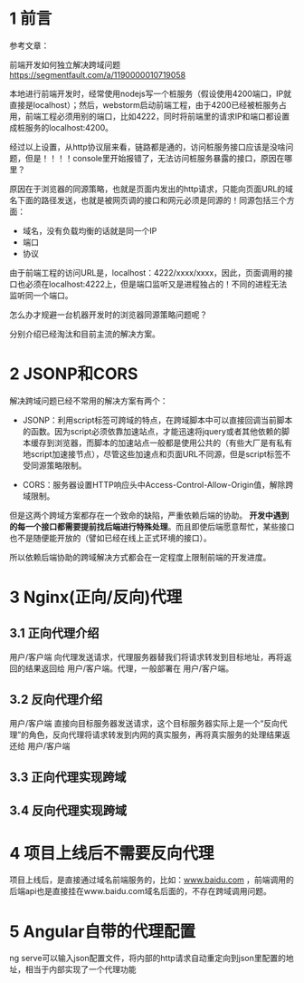 # 1 前言
参考文章：

前端开发如何独立解决跨域问题     https://segmentfault.com/a/1190000010719058


本地进行前端开发时，经常使用nodejs写一个桩服务（假设使用4200端口，IP就直接是localhost）；然后，webstorm启动前端工程，由于4200已经被桩服务占用，前端工程必须用别的端口，比如4222，同时将前端里的请求IP和端口都设置成桩服务的localhost:4200。

经过以上设置，从http协议层来看，链路都是通的，访问桩服务接口应该是没啥问题，但是！！！！console里开始报错了，无法访问桩服务暴露的接口，原因在哪里？

原因在于浏览器的同源策略，也就是页面内发出的http请求，只能向页面URL的域名下面的路径发送，也就是被网页调的接口和网元必须是同源的！同源包括三个方面：
* 域名，没有负载均衡的话就是同一个IP
* 端口
* 协议

由于前端工程的访问URL是，localhost：4222/xxxx/xxxx，因此，页面调用的接口也必须在localhost:4222上，但是端口监听又是进程独占的！不同的进程无法监听同一个端口。

怎么办才规避一台机器开发时的浏览器同源策略问题呢？

分别介绍已经淘汰和目前主流的解决方案。

# 2 JSONP和CORS
解决跨域问题已经不常用的解决方案有两个：

* JSONP：利用script标签可跨域的特点，在跨域脚本中可以直接回调当前脚本的函数。因为script必须依靠加速站点，才能迅速将jquery或者其他依赖的脚本缓存到浏览器，而脚本的加速站点一般都是使用公共的（有些大厂是有私有地script加速接节点），尽管这些加速点和页面URL不同源，但是script标签不受同源策略限制。

* CORS：服务器设置HTTP响应头中Access-Control-Allow-Origin值，解除跨域限制。

但是这两个跨域方案都存在一个致命的缺陷，严重依赖后端的协助。
**开发中遇到的每一个接口都需要提前找后端进行特殊处理**。而且即使后端愿意帮忙，某些接口也不是随便能开放的（譬如已经在线上正式环境的接口）。

所以依赖后端协助的跨域解决方式都会在一定程度上限制前端的开发进度。

# 3 Nginx(正向/反向)代理

## 3.1 正向代理介绍
用户/客户端   向代理发送请求，代理服务器替我们将请求转发到目标地址，再将返回的结果返回给 用户/客户端。代理，一般部署在 用户/客户端。

## 3.2 反向代理介绍
用户/客户端   直接向目标服务器发送请求，这个目标服务器实际上是一个“反向代理”的角色，反向代理将请求转发到内网的真实服务，再将真实服务的处理结果返还给 用户/客户端

## 3.3 正向代理实现跨域




## 3.4 反向代理实现跨域




# 4 项目上线后不需要反向代理
项目上线后，是直接通过域名前端服务的，比如：www.baidu.com  ，前端调用的后端api也是直接挂在www.baidu.com域名后面的，不存在跨域调用问题。

# 5 Angular自带的代理配置
ng serve可以输入json配置文件，将内部的http请求自动重定向到json里配置的地址，相当于内部实现了一个代理功能
